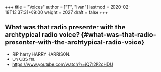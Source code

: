 +++
title = "Voices"
author = ["T", "Ivan"]
lastmod = 2020-02-18T13:37:31+09:00
weight = 2027
draft = false
+++

## What was that radio presenter with the archtypical radio voice? {#what-was-that-radio-presenter-with-the-archtypical-radio-voice}

-   RIP harry HARRY HARRISON.
-   On CBS fm.
-   <https://www.youtube.com/watch?v=jQ7r2P2cHDU>
